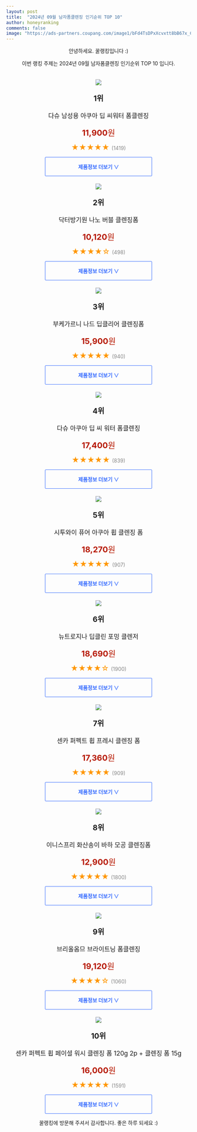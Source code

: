 ```yaml
---
layout: post
title:  "2024년 09월 남자폼클렌징 인기순위 TOP 10"
author: honeyranking
comments: false
image: "https://ads-partners.coupang.com/image1/bFd4TsDPxXcvxtt8bB67x_ChZnQ4BCprxVZ849Tn0gLfMqEoJDDeD0C6qaghplt5LklqD9iYN2ET7aNjXXluLDZlZJdyTUbiAUb555Q_bj1D2aw8CTSv9Uoy3SL6knla46F3_nBZAzp_oOyRkGxCcfv5urJwnqrdiqeIJ3fIlt1fR6BEzOzQYOP9qkwTjDbk-kNGMsq0L16_9WKXkDjM3pW6wrGpqmc5O9UDUCLlHWuSqO13uJAkMzSVbsutP0p0Z3JvQtnPHafc2BKtmvePETM="
---
```

<p style="text-align: center;">안녕하세요. 꿀랭킹입니다 :)</p>
<p style="text-align: center;">이번 랭킹 주제는 2024년 09월 남자폼클렌징 인기순위 TOP 10 입니다.</p><center><img src="https://ads-partners.coupang.com/image1/bFd4TsDPxXcvxtt8bB67x_ChZnQ4BCprxVZ849Tn0gLfMqEoJDDeD0C6qaghplt5LklqD9iYN2ET7aNjXXluLDZlZJdyTUbiAUb555Q_bj1D2aw8CTSv9Uoy3SL6knla46F3_nBZAzp_oOyRkGxCcfv5urJwnqrdiqeIJ3fIlt1fR6BEzOzQYOP9qkwTjDbk-kNGMsq0L16_9WKXkDjM3pW6wrGpqmc5O9UDUCLlHWuSqO13uJAkMzSVbsutP0p0Z3JvQtnPHafc2BKtmvePETM=" style="margin-top:20px" /></center><p style="text-align: center; font-size: 20px"><b>1위</b></p><p style="text-align: center; font-size: 17px">다슈 남성용 아쿠아 딥 씨워터 폼클렌징</p><p style="text-align: center;"><span style="color: #b61800; font-size: 22px;"><b>11,900</b>원</span></p><p style="text-align: center;"><span style="color: #ff9600; font-size: 20px;">★★★★★ </span><span style="color: #878787;">(1419)</span></p><center><a href="https://link.coupang.com/re/AFFSDP?lptag=AF3899140&subid=honeyrank&pageKey=7000889704&itemId=6729681109&vendorItemId=87769135506&traceid=V0-153-bee511304c2a4b8b&requestid=20240903050000194058872645&token=31850B%7CGM"><div style="font-size: 14px; display: inline-block; padding: 15px 90px; color: #346aff; border-radius: 2px; border: 1px solid #346aff; cursor: pointer;"><b>제품정보 더보기 &or;</b></div></a></center><center><img src="https://ads-partners.coupang.com/image1/dWpARHhJfDhYCnlPdc1mK7z2WceEAt7beE15wwuVTxHtAjVoEdGHrZh1v8hzcA5Z33aljQ7xuvxMo7zXbzrHLGAplnYVcZGAh9vaSETx1WJrpSSS42R284Zk7N4iP28adMnQES3w8E3n3lOGkoRXVtFOUhM6lQ1GOxRHoX4ZQf0R1ho8Wii8bKSbAk7UBQNrpszcmMqB8Mn_HJL2s4g7oRcW-9F6mQ-3miJ8XTehmSvSVix1MDlLY5As68hPGBnLlOVIfd_erbVSfiu9v5OmKa2O6kwzSzAr8cU=" style="margin-top:20px" /></center><p style="text-align: center; font-size: 20px"><b>2위</b></p><p style="text-align: center; font-size: 17px">닥터방기원 나노 버블 클렌징폼</p><p style="text-align: center;"><span style="color: #b61800; font-size: 22px;"><b>10,120</b>원</span></p><p style="text-align: center;"><span style="color: #ff9600; font-size: 20px;">★★★★☆ </span><span style="color: #878787;">(498)</span></p><center><a href="https://link.coupang.com/re/AFFSDP?lptag=AF3899140&subid=honeyrank&pageKey=8209829742&itemId=17910083926&vendorItemId=90436201108&traceid=V0-153-fc736615e4cd2b70&requestid=20240903050000194058872645&token=31850B%7CGM"><div style="font-size: 14px; display: inline-block; padding: 15px 90px; color: #346aff; border-radius: 2px; border: 1px solid #346aff; cursor: pointer;"><b>제품정보 더보기 &or;</b></div></a></center><center><img src="https://ads-partners.coupang.com/image1/IiA9nDSFaddeeUfcIuye3lzbLsxMBBQc8IRHfTmFjnE2CG2X465ZDuXNlabuipzjhpsSpW84rHYrMlJU2P01NZC1u-D_yFd4gnYLR0WWzEGRK17nEIepjvt9FzbB209i-xpxCIrskG-x1b8oSt4y22IaU-eyHHysadYbLpk9oZMo7x0F4liXmG9DwN8waC99I_jE-mDZXo90DO_BMygOdWu4bT89Ut8W8QPnnjiRjNiWZdykL9IXxFBl-mu6nvjASXX_DuI2PCSiiHQHaA5Eel6PQ6ryZ_FUSw==" style="margin-top:20px" /></center><p style="text-align: center; font-size: 20px"><b>3위</b></p><p style="text-align: center; font-size: 17px">부케가르니 나드 딥클리어 클렌징폼</p><p style="text-align: center;"><span style="color: #b61800; font-size: 22px;"><b>15,900</b>원</span></p><p style="text-align: center;"><span style="color: #ff9600; font-size: 20px;">★★★★★ </span><span style="color: #878787;">(940)</span></p><center><a href="https://link.coupang.com/re/AFFSDP?lptag=AF3899140&subid=honeyrank&pageKey=6590527934&itemId=14870021113&vendorItemId=82109058565&traceid=V0-153-0352bc779b435878&requestid=20240903050000194058872645&token=31850B%7CGM"><div style="font-size: 14px; display: inline-block; padding: 15px 90px; color: #346aff; border-radius: 2px; border: 1px solid #346aff; cursor: pointer;"><b>제품정보 더보기 &or;</b></div></a></center><center><img src="https://ads-partners.coupang.com/image1/7HyukzFtfTaaFvnz7GrWsj5zgwRDQoNx2Z_sII1fA-v2gBEp-PjPuK-jxp2e1oNdJ9yCLBjGDGLf2YP8Iffcboee41ujaQFrOnRkvl0wKQklMfPlwA02pQidTaekiw45oNb1XUunEXwYHx5Gy-ydlPGKm7wvf26y9-tuclzKX5LRQTEBEQ7CvKubgj14NGc5x47-F0amYRCs2u9P-7aCIvXShVyk3w2U210cYyj805DHquQ4l0Fl503AUIPit6HmZawMDbi5mR5NrmSXaCSfKiy2HlI1doxwNAL1" style="margin-top:20px" /></center><p style="text-align: center; font-size: 20px"><b>4위</b></p><p style="text-align: center; font-size: 17px">다슈 아쿠아 딥 씨 워터 폼클렌징</p><p style="text-align: center;"><span style="color: #b61800; font-size: 22px;"><b>17,400</b>원</span></p><p style="text-align: center;"><span style="color: #ff9600; font-size: 20px;">★★★★★ </span><span style="color: #878787;">(839)</span></p><center><a href="https://link.coupang.com/re/AFFSDP?lptag=AF3899140&subid=honeyrank&pageKey=7000889704&itemId=642475490&vendorItemId=4674730240&traceid=V0-153-bee511304c2a4b8b&requestid=20240903050000194058872645&token=31850B%7CGM"><div style="font-size: 14px; display: inline-block; padding: 15px 90px; color: #346aff; border-radius: 2px; border: 1px solid #346aff; cursor: pointer;"><b>제품정보 더보기 &or;</b></div></a></center><center><img src="https://ads-partners.coupang.com/image1/hFvxDa3fOiOJbITUhFXSquk6D6igsDJ_W_WBBUpXaiZOL0a3JDzX7LjRZM2hPzWBWNu7ESUiqe9UWQ-xkM-qh7JNvE91jsQ_uivs6wdrzb-sxca-mZKete-3Gtdz_OJMRWtWob4FLJWI_RzB9xdaxNRcaIFJWuKHyDLpSpqXPo3z1tGAXgZoiMGDgLdYL2k_YS6ciX3Iv7PRalQvr58ohaP7NG0v3e2VGzniRu4YBa35EN9GW40uVjPt0XerXcoY9a_BWZNTEowq_Injc4bLmYu-SZeQhlwTfLQ=" style="margin-top:20px" /></center><p style="text-align: center; font-size: 20px"><b>5위</b></p><p style="text-align: center; font-size: 17px">시투와이 퓨어 아쿠아 휩 클렌징 폼</p><p style="text-align: center;"><span style="color: #b61800; font-size: 22px;"><b>18,270</b>원</span></p><p style="text-align: center;"><span style="color: #ff9600; font-size: 20px;">★★★★★ </span><span style="color: #878787;">(907)</span></p><center><a href="https://link.coupang.com/re/AFFSDP?lptag=AF3899140&subid=honeyrank&pageKey=8090313875&itemId=9568567678&vendorItemId=76853232519&traceid=V0-153-2c93d65cdc162f19&requestid=20240903050000194058872645&token=31850B%7CGM"><div style="font-size: 14px; display: inline-block; padding: 15px 90px; color: #346aff; border-radius: 2px; border: 1px solid #346aff; cursor: pointer;"><b>제품정보 더보기 &or;</b></div></a></center><center><img src="https://ads-partners.coupang.com/image1/MoApjO7KeQdBVB_zMo0XvYbSrqMTxy08N80qABv_K54HhDAaKtvbb0-jwTl67rzZsrZjt4OVTrhPgv4kxX6o8WOnZoQw1EZfA3P8-9v5fRWgPF_GzMP74qu0f5f41qN2hL9QJat5guoIawzzjFP1hVf2G6xYXsdDGtofMfNyc9xPk5Npv-PMGUxpgK4eBGrBIt7GpDhRNpbvK_H5k-TbCAA3Dc7brkfVatRTuWbawtbmQFF1DLcI8EHzkqUvPMWMnDiAx3s0eZnArjsL0ebM0VGqu1p80gBbFFTSg7BN9CNomq9i4IyNBpk=" style="margin-top:20px" /></center><p style="text-align: center; font-size: 20px"><b>6위</b></p><p style="text-align: center; font-size: 17px">뉴트로지나 딥클린 포밍 클렌저</p><p style="text-align: center;"><span style="color: #b61800; font-size: 22px;"><b>18,690</b>원</span></p><p style="text-align: center;"><span style="color: #ff9600; font-size: 20px;">★★★★☆ </span><span style="color: #878787;">(1900)</span></p><center><a href="https://link.coupang.com/re/AFFSDP?lptag=AF3899140&subid=honeyrank&pageKey=4932903828&itemId=19682413285&vendorItemId=90861033292&traceid=V0-153-58769f039bfd4044&requestid=20240903050000194058872645&token=31850B%7CGM"><div style="font-size: 14px; display: inline-block; padding: 15px 90px; color: #346aff; border-radius: 2px; border: 1px solid #346aff; cursor: pointer;"><b>제품정보 더보기 &or;</b></div></a></center><center><img src="https://ads-partners.coupang.com/image1/84A7b6N3Yk4mEP0e85qi_BJ5PXUdnDfw5ElfD3Io-8S8AwVutumnepAvtfhnGfVlwKMqbHEU7i0TIU_2RleOFfRQ-pyLo8ImmtrEqajgv27WzytKqVbh3Vv91_vEteeAyUJtAdglaH6G69JL5bKwcvtU55Pcd8wOrMd4ceoU5VSF2M5fvDyURCrmfX4yO4sqCRGtfgCS431nm1ma1EXqbg9rjbtA5VqVCjA63C78Et3QbP0_xY3AdGDZce7_PEpAcc0lZE0H30bxwfO7EJhylPU1t62ohQGUudY=" style="margin-top:20px" /></center><p style="text-align: center; font-size: 20px"><b>7위</b></p><p style="text-align: center; font-size: 17px">센카 퍼펙트 휩 프레시 클렌징 폼</p><p style="text-align: center;"><span style="color: #b61800; font-size: 22px;"><b>17,360</b>원</span></p><p style="text-align: center;"><span style="color: #ff9600; font-size: 20px;">★★★★★ </span><span style="color: #878787;">(909)</span></p><center><a href="https://link.coupang.com/re/AFFSDP?lptag=AF3899140&subid=honeyrank&pageKey=7690143613&itemId=19459667881&vendorItemId=91023402678&traceid=V0-153-d6259a6b6b20ae7f&requestid=20240903050000194058872645&token=31850B%7CGM"><div style="font-size: 14px; display: inline-block; padding: 15px 90px; color: #346aff; border-radius: 2px; border: 1px solid #346aff; cursor: pointer;"><b>제품정보 더보기 &or;</b></div></a></center><center><img src="https://ads-partners.coupang.com/image1/GdtMv1UfdTdZV0LqGQXMzFsdZZs9BKaWmBCnAUc-6-qzSwYUa1sRIY6TPFJaawHHvNELkCyGkgfsH-7BUyTWaUjt5fKIGdMY1O6pp6-2Ii2HBAytYdyuDxkf7BUDch-pih6QNK1MWx4CeivkcSXgJ4iBmn0vET9g6Kb1nWEJ1bhTt9645AGXmtUD0XFa2FcyI3MHe3h3uF3XO0o5LJaUBTuAIZXhnUYCFoKgjGdw3RAeT2cyaInJ1cil8CkgTmZ5_E3CH-41UC_i7c3b7z5Wl7-4rT_ukKdEC26P" style="margin-top:20px" /></center><p style="text-align: center; font-size: 20px"><b>8위</b></p><p style="text-align: center; font-size: 17px">이니스프리 화산송이 바하 모공 클렌징폼</p><p style="text-align: center;"><span style="color: #b61800; font-size: 22px;"><b>12,900</b>원</span></p><p style="text-align: center;"><span style="color: #ff9600; font-size: 20px;">★★★★★ </span><span style="color: #878787;">(1800)</span></p><center><a href="https://link.coupang.com/re/AFFSDP?lptag=AF3899140&subid=honeyrank&pageKey=8209844068&itemId=17045900545&vendorItemId=87149808672&traceid=V0-153-2984a05f4a40116c&requestid=20240903050000194058872645&token=31850B%7CGM"><div style="font-size: 14px; display: inline-block; padding: 15px 90px; color: #346aff; border-radius: 2px; border: 1px solid #346aff; cursor: pointer;"><b>제품정보 더보기 &or;</b></div></a></center><center><img src="https://ads-partners.coupang.com/image1/iv6xbFw0mAKBZ0R3imBp8cEstRprhEQwu3oi4c3IvnXvd69LKyNC9iZt2UHDyku2pep3TK4fsCB-Q42YXWPPT7aBiIuiMJ4XXX_lLWERLz39O9qKM-Y78Hb0BFNtLIxwljv0gZaOt8_HFyWgm_KlMICtEfFf-l-QDgjO8cvBFDowEk81-vBG896wX0AZmD2D6xsUoe1h-uvDOR9j-EKXra3ntlbjNhJhYDQXIFNNM8CnoJ3EWFnvm8oesnngCfeZUWA66mpT9g0qCKuuKGPL796S8pvXdXGueFGC" style="margin-top:20px" /></center><p style="text-align: center; font-size: 20px"><b>9위</b></p><p style="text-align: center; font-size: 17px">브리올옴므 브라이트닝 폼클렌징</p><p style="text-align: center;"><span style="color: #b61800; font-size: 22px;"><b>19,120</b>원</span></p><p style="text-align: center;"><span style="color: #ff9600; font-size: 20px;">★★★★☆ </span><span style="color: #878787;">(1060)</span></p><center><a href="https://link.coupang.com/re/AFFSDP?lptag=AF3899140&subid=honeyrank&pageKey=5673732427&itemId=11127968169&vendorItemId=4278765745&traceid=V0-153-a1ae07c1ee989946&requestid=20240903050000194058872645&token=31850B%7CGM"><div style="font-size: 14px; display: inline-block; padding: 15px 90px; color: #346aff; border-radius: 2px; border: 1px solid #346aff; cursor: pointer;"><b>제품정보 더보기 &or;</b></div></a></center><center><img src="https://ads-partners.coupang.com/image1/yqTl-LYULL67FAtXyj9GPC9beuKYoLuPx75QLicjehHahAstqWReAIa3hk1axDvWY5yl8YR9mqYHZeBSU3aTh1b4QD4bqhutPchJoz9WbZchWCZke4VXY6R5oUSJ6iWMFD9XQrd0t1-8dY-gPUonC-__ICtW4THbyDGtQ0alSoXg2kmVwckA8keTVzz8pvyg5_FyDjMM6ONg1ICLWpWis2Yr1u62f-H2MjbATbQRckAi-X0Fz7rLnV1LHi57T_uSinBmWi8845uC_kpxX_2j6fez7nsphrnWM-mBZL2ic6HA59mP-r7f2n0=" style="margin-top:20px" /></center><p style="text-align: center; font-size: 20px"><b>10위</b></p><p style="text-align: center; font-size: 17px">센카 퍼펙트 휩 페이셜 워시 클렌징 폼 120g 2p + 클렌징 폼 15g</p><p style="text-align: center;"><span style="color: #b61800; font-size: 22px;"><b>16,000</b>원</span></p><p style="text-align: center;"><span style="color: #ff9600; font-size: 20px;">★★★★★ </span><span style="color: #878787;">(1591)</span></p><center><a href="https://link.coupang.com/re/AFFSDP?lptag=AF3899140&subid=honeyrank&pageKey=7225397689&itemId=18320618668&vendorItemId=91028175107&traceid=V0-153-9a532ebab1aa012c&requestid=20240903050000194058872645&token=31850B%7CGM"><div style="font-size: 14px; display: inline-block; padding: 15px 90px; color: #346aff; border-radius: 2px; border: 1px solid #346aff; cursor: pointer;"><b>제품정보 더보기 &or;</b></div></a></center><p style="text-align: center;">꿀랭킹에 방문해 주셔서 감사합니다. 좋은 하루 되세요 :)</p>